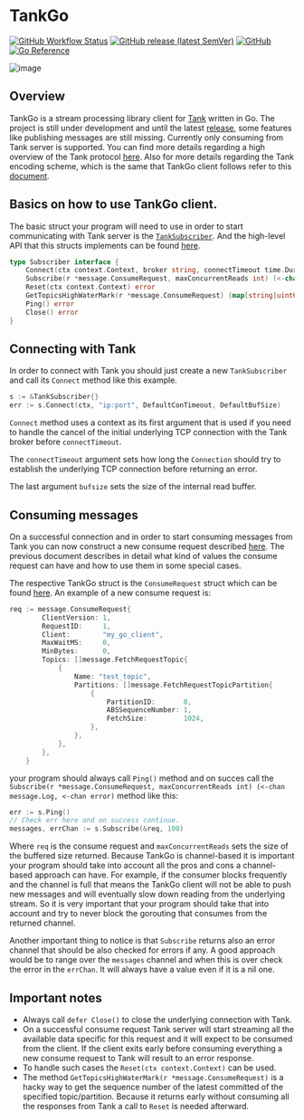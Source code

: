 # TankGo

[![GitHub Workflow Status](https://img.shields.io/github/workflow/status/TheBestCo/tankgo/CI)](https://github.com/TheBestCo/tankgo/actions)
[![GitHub release (latest SemVer)](https://img.shields.io/github/v/release/TheBestCo/tankgo)](https://github.com/TheBestCo/tankgo/releases)
[![GitHub](https://img.shields.io/github/license/TheBestCo/tankgo)](https://github.com/TheBestCo/tankgo/blob/main/LICENSE)
[![Go Reference](https://pkg.go.dev/badge/github.com/TheBestCo/tankgo.svg)](https://pkg.go.dev/github.com/TheBestCo/tankgo)

![image](https://user-images.githubusercontent.com/684680/151995604-13e90fae-ea97-46c1-86c3-60a47e5cafc9.png)

## Overview
TankGo is a stream processing library client for [Tank](https://github.com/phaistos-networks/TANK) written in Go. The project is still under development and until the latest [release](https://github.com/TheBestCo/tankgo/releases/tag/v0.1.8), some features like publishing messages are still missing. Currently only consuming from Tank server is supported. You can find more details regarding a high overview of the Tank protocol [here](https://github.com/phaistos-networks/TANK/blob/master/tank_protocol.md).
Also for more details regarding the Tank encoding scheme, which is the same that TankGo client follows refer to this [document](https://github.com/phaistos-networks/TANK/blob/master/tank_encoding.md).

## Basics on how to use TankGo client.
The basic struct your program will need to use in order to start communicating with Tank server is the [`TankSubscriber`](https://github.com/TheBestCo/tankgo/blob/8a3cb532dfc59bf4b0bfbff8a2e45ae7c2ad6135/subscriber.go#L40). And the high-level API that this structs implements can be found [here](https://github.com/TheBestCo/tankgo/blob/8a3cb532dfc59bf4b0bfbff8a2e45ae7c2ad6135/subscriber.go#L16).

``` go
type Subscriber interface {
	Connect(ctx context.Context, broker string, connectTimeout time.Duration, bufsize int) error
	Subscribe(r *message.ConsumeRequest, maxConcurrentReads int) (<-chan message.Log, <-chan error)
	Reset(ctx context.Context) error
	GetTopicsHighWaterMark(r *message.ConsumeRequest) (map[string]uint64, error)
	Ping() error
	Close() error
}
```

## Connecting with Tank
In order to connect with Tank you should just create a new `TankSubscriber` and call its `Connect` method like this example.
``` go
s := &TankSubscriber{}
err := s.Connect(ctx, "ip:port", DefaultConTimeout, DefaultBufSize)
```
`Connect` method uses a context as its first argument that is used if you need to handle the cancel of the initial underlying TCP connection with the Tank broker before `connectTimeout`.

The `connectTimeout` argument sets how long the `Connection` should try to establish the underlying TCP connection before returning an error.

The last argument `bufsize` sets the size of the internal read buffer.

## Consuming messages
On a successful connection and in order to start consuming messages from Tank you can now construct a new consume request described [here](https://github.com/phaistos-networks/TANK/blob/master/tank_protocol.md#fetchreq). The previous document describes in detail what kind of values the consume request can have and how to use them in some special cases.

The respective TankGo struct is the `ConsumeRequest` struct which can be found [here](https://github.com/TheBestCo/tankgo/blob/8a3cb532dfc59bf4b0bfbff8a2e45ae7c2ad6135/message/msgconsume.go#L83). An example of a new consume request is:
``` go
req := message.ConsumeRequest{
		ClientVersion: 1,
		RequestID:     1,
		Client:        "my_go_client",
		MaxWaitMS:     0,
		MinBytes:      0,
		Topics: []message.FetchRequestTopic{
			{
				Name: "test_topic",
				Partitions: []message.FetchRequestTopicPartition{
					{
						PartitionID:       0,
						ABSSequenceNumber: 1,
						FetchSize:         1024,
					},
				},
			},
		},
	}
```


your program should always call `Ping()` method and on succes call the `Subscribe(r *message.ConsumeRequest, maxConcurrentReads int) (<-chan message.Log, <-chan error)` method like this:

```go 
err := s.Ping()
// Check err here and on success continue.
messages, errChan := s.Subscribe(&req, 100)
```
Where `req` is the consume request and `maxConcurrentReads` sets the size of the buffered size returned.
Because TankGo is channel-based it is important your program should take into account all the pros and cons a channel-based approach can have.
For example, if the consumer blocks frequently and the channel is full that means the TankGo client will not be able to push new messages and will eventually slow down reading from the underlying stream. So it is very important that your program should take that into account and try to never block the gorouting that consumes from the returned channel.

Another important thing to notice is that `Subscribe` returns also an error channel that should be also checked for errors if any. A good approach would be to range over the `messages` channel and when this is over check the error in the `errChan`. It will always have a value even if it is a nil one.

## Important notes
- Always call `defer Close()` to close the underlying connection with Tank.
- On a successful consume request Tank server will start streaming all the available data specific for this request and it will expect to be consumed from the client. If the client exits early before consuming everything a new consume request to Tank will result to an error response.
- To handle such cases the `Reset(ctx context.Context)` can be used.
- The method `GetTopicsHighWaterMark(r *message.ConsumeRequest)` is a hacky way to get the sequence number of the latest committed of the specified topic/partition. Because it returns early without consuming all the responses from Tank a call to `Reset` is needed afterward.
